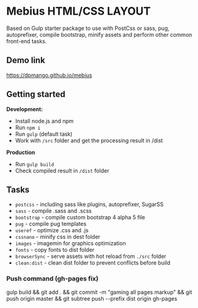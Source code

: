 # Mebius HTML/CSS LAYOUT
Based on Gulp starter package to use with PostCss or sass, pug, autoprefixer, compile bootstrap, minify assets and perform other common front-end tasks.

## Demo link
https://dpmango.github.io/mebius

## Getting started
__Development:__
- Install node.js and npm
- Run `npm i`
- Run `gulp` (default task)
- Work with `/src` folder and get the processing result in /dist

__Production__
- Run `gulp build`
- Check compiled result in `/dist` folder

## Tasks
- `postcss` - including sass like plugins, autoprefixer, SugarSS
- `sass` - compile .sass and .scss
- `bootstrap` - compile custom bootstrap 4 alpha 5 file
- `pug` - compile pug templates
- `useref` - optimize .css and .js
- `cssnano` - minify css in dest folder
- `images` - imagemin for graphics optimization
- `fonts` - copy fonts to dist folder
- `browserSync` - serve assets with hot reload from `./src` folder
- `clean:dist` - clean dist folder to prevent conflicts before build


### Push command (gh-pages fix)
gulp build && git add . && git commit -m "gaming all pages markup" && git push origin master && git subtree push --prefix dist origin gh-pages
